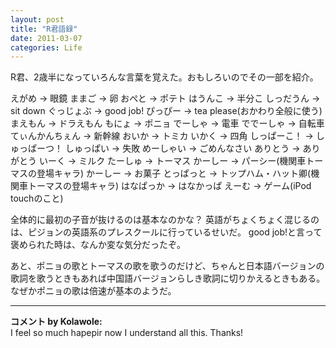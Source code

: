 ```yaml
---
layout: post
title: "R君語録"
date: 2011-03-07
categories: Life
---
```

R君、2歳半になっていろんな言葉を覚えた。おもしろいのでその一部を紹介。

 えがめ → 眼鏡
 ままご → 卵
 おぺと → ポテト
 はうんこ → 半分こ
 しっだうん → sit down
 ぐっじょぶ → good job!
 ぴっぴー → tea please(おかわり全般に使う)
 まえもん → ドラえもん
 もにょ → ポニョ
 でーしゃ → 電車
 ででーしゃ → 自転車
 てぃんかんちぇん → 新幹線
 おいか → トミカ
 いかく → 四角
 しっぱーこ！ → しゅっぱーつ！
 しゅっぱい → 失敗
 めーしゃい → ごめんなさい
 ありとう → ありがとう
 いーく → ミルク
 たーしゅ → トーマス
 かーしー → パーシー(機関車トーマスの登場キャラ)
 かーしー → お菓子
 とっぱっと → トップハム・ハット卿(機関車トーマスの登場キャラ)
 はなぱっか → はなかっぱ
 えーむ → ゲーム(iPod touchのこと)

全体的に最初の子音が抜けるのは基本なのかな？
英語がちょくちょく混じるのは、ピジョンの英語系のプレスクールに行っているせいだ。
good job!と言って褒められた時は、なんか変な気分だったぞ。

あと、ポニョの歌とトーマスの歌を歌うのだけど、ちゃんと日本語バージョンの歌詞を歌うときもあれば中国語バージョンらしき歌詞に切りかえるときもある。
なぜかポニョの歌は倍速が基本のようだ。



---

**コメント by Kolawole:**  
I feel so much hapepir now I understand all this. Thanks!